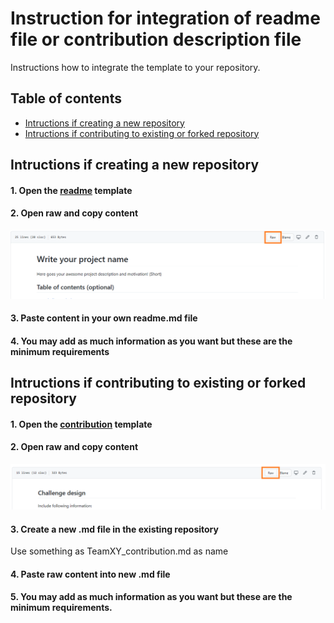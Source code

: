 # Instruction for integration of readme file or contribution description file 

Instructions how to integrate the template to your repository.

## Table of contents
* [Intructions if creating a new repository](#intructions-if-creating-a-new-repository)
* [Intructions if contributing to existing or forked repository](#intructions-if-contributing-to-existing-or-forked-repository)

## Intructions if creating a new repository
#### 1. Open the [readme](https://github.com/BFEdigital/Documentation-templates/blob/master/template_readme.md) template

#### 2. Open raw and copy content
![raw1](/img/raw.png)

#### 3. Paste content in your own readme.md file

#### 4. You may add as much information as you want but these are the minimum requirements

## Intructions if contributing to existing or forked repository
#### 1. Open the [contribution](https://github.com/BFEdigital/Documentation-templates/blob/master/template_teamXYZ_contribution.md) template

#### 2. Open raw and copy content
![raw1](/img/raw_cont.png)

#### 3. Create a new .md file in the existing repository
Use something as TeamXY_contribution.md as name

#### 4. Paste raw content into new .md file

#### 5. You may add as much information as you want but these are the minimum requirements.


